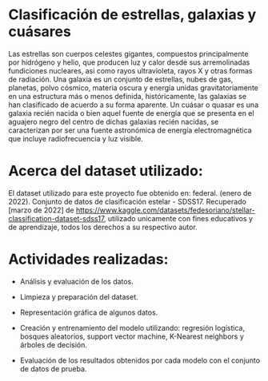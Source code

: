 # Clasificación de estrellas, galaxias y cuásares

Las estrellas son cuerpos celestes gigantes, compuestos principalmente por hidrógeno y helio, que producen luz y calor desde sus arremolinadas fundiciones nucleares, asi como rayos ultravioleta, rayos X y otras formas de radiación. Una galaxia es un conjunto de estrellas, nubes de gas, planetas, polvo cósmico, materia oscura y energía unidas gravitatoriamente en una estructura más o menos definida, históricamente, las galaxias se han clasificado de acuerdo a su forma aparente. Un cuásar o quasar es una galaxia recién nacida o bien aquel fuente de energía que se presenta en el aguajero negro del centro de dichas galaxias recién nacidas, se caracterizan por ser una fuente astronómica de energía electromagnética que incluye radiofrecuencia y luz visible.

# Acerca del dataset utilizado:

El dataset utilizado para este proyecto fue obtenido en: federal. (enero de 2022). Conjunto de datos de clasificación estelar - SDSS17. Recuperado [marzo de 2022] de https://www.kaggle.com/datasets/fedesoriano/stellar-classification-dataset-sdss17, utilizado unicamente con fines educativos y de aprendizaje, todos los derechos a su respectivo autor.

# Actividades realizadas:

- Análisis y evaluación de los datos.

- Limpieza y preparación del dataset.

- Representación gráfica de algunos datos.

- Creación y entrenamiento del modelo utilizando: regresión logística, bosques aleatorios, support vector machine, K-Nearest neighbors y árboles de decisión.

- Evaluación de los resultados obtenidos por cada modelo con el conjunto de datos de prueba.
